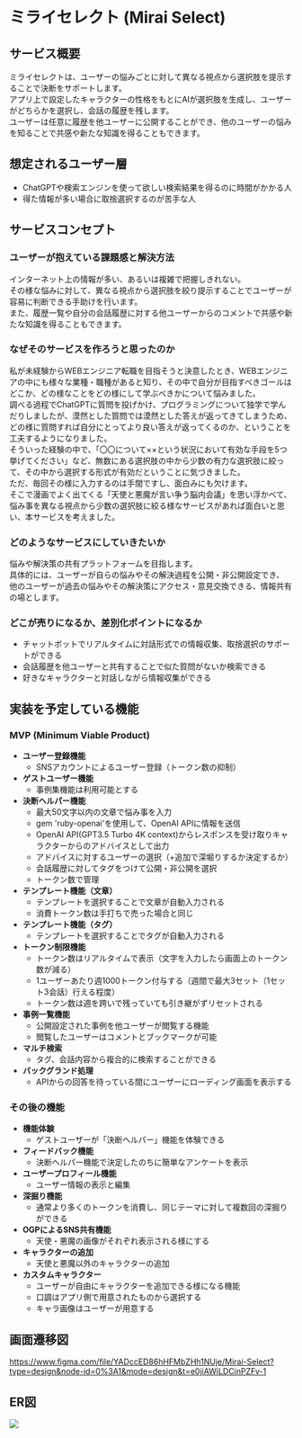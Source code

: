 # ミライセレクト (Mirai Select)

## サービス概要

ミライセレクトは、ユーザーの悩みごとに対して異なる視点から選択肢を提示することで決断をサポートします。  
アプリ上で設定したキャラクターの性格をもとにAIが選択肢を生成し、ユーザーがどちらかを選択し、会話の履歴を残します。  
ユーザーは任意に履歴を他ユーザーに公開することができ、他のユーザーの悩みを知ることで共感や新たな知識を得ることもできます。

## 想定されるユーザー層

- ChatGPTや検索エンジンを使って欲しい検索結果を得るのに時間がかかる人
- 得た情報が多い場合に取捨選択するのが苦手な人

## サービスコンセプト

### ユーザーが抱えている課題感と解決方法

インターネット上の情報が多い、あるいは複雑で把握しきれない。  
その様な悩みに対して、異なる視点から選択肢を絞り提示することでユーザーが容易に判断できる手助けを行います。  
また、履歴一覧や自分の会話履歴に対する他ユーザーからのコメントで共感や新たな知識を得ることもできます。

### なぜそのサービスを作ろうと思ったのか

私が未経験からWEBエンジニア転職を目指そうと決意したとき、WEBエンジニアの中にも様々な業種・職種があると知り、その中で自分が目指すべきゴールはどこか、どの様なことをどの様にして学ぶべきかについて悩みました。  
調べる過程でChatGPTに質問を投げかけ、プログラミングについて独学で学んだりしましたが、漠然とした質問では漠然とした答えが返ってきてしまうため、どの様に質問すれば自分にとってより良い答えが返ってくるのか、ということを工夫するようになりました。  
そういった経験の中で、「〇〇について××という状況において有効な手段を5つ挙げてください」など、無数にある選択肢の中から少数の有力な選択肢に絞って、その中から選択する形式が有効だということに気づきました。  
ただ、毎回その様に入力するのは手間ですし、面白みにも欠けます。  
そこで漫画でよく出てくる「天使と悪魔が言い争う脳内会議」を思い浮かべて、悩み事を異なる視点から少数の選択肢に絞る様なサービスがあれば面白いと思い、本サービスを考えました。

### どのようなサービスにしていきたいか

悩みや解決策の共有プラットフォームを目指します。  
具体的には、ユーザーが自らの悩みやその解決過程を公開・非公開設定でき、  
他のユーザーが過去の悩みやその解決策にアクセス・意見交換できる、情報共有の場とします。

### どこが売りになるか、差別化ポイントになるか

- チャットボットでリアルタイムに対話形式での情報収集、取捨選択のサポートができる
- 会話履歴を他ユーザーと共有することで似た質問がないか検索できる
- 好きなキャラクターと対話しながら情報収集ができる

## 実装を予定している機能

### MVP (Minimum Viable Product)

- **ユーザー登録機能**
  - SNSアカウントによるユーザー登録（トークン数の抑制）
- **ゲストユーザー機能**
  - 事例集機能は利用可能とする
- **決断ヘルパー機能**
  - 最大50文字以内の文章で悩み事を入力
  - gem 'ruby-openai'を使用して、OpenAI APIに情報を送信
  - OpenAI API(GPT3.5 Turbo 4K context)からレスポンスを受け取りキャラクターからのアドバイスとして出力
  - アドバイスに対するユーザーの選択（+追加で深堀りするか決定するか）
  - 会話履歴に対してタグをつけて公開・非公開を選択
  - トークン数で管理
- **テンプレート機能（文章）**
  - テンプレートを選択することで文章が自動入力される
  - 消費トークン数は手打ちで売った場合と同じ
- **テンプレート機能（タグ）**
  - テンプレートを選択することでタグが自動入力される
- **トークン制限機能**
  - トークン数はリアルタイムで表示（文字を入力したら画面上のトークン数が減る）
  - 1ユーザーあたり週1000トークン付与する（週間で最大3セット（1セット3会話）行える程度）
  - トークン数は週を跨いで残っていても引き継がずリセットされる
- **事例一覧機能**
  - 公開設定された事例を他ユーザーが閲覧する機能
  - 閲覧したユーザーはコメントとブックマークが可能
- **マルチ検索**
  - タグ、会話内容から複合的に検索することができる
- **バックグランド処理**
  - APIからの回答を待っている間にユーザーにローディング画面を表示する


### その後の機能

- **機能体験**
  - ゲストユーザーが「決断ヘルパー」機能を体験できる
- **フィードバック機能**
  - 決断ヘルパー機能で決定したのちに簡単なアンケートを表示
- **ユーザープロフィール機能**
  - ユーザー情報の表示と編集
- **深掘り機能**
  - 通常より多くのトークンを消費し、同じテーマに対して複数回の深掘りができる
- **OGPによるSNS共有機能**
  - 天使・悪魔の画像がそれぞれ表示される様にする
- **キャラクターの追加**
  - 天使と悪魔以外のキャラクターの追加
- **カスタムキャラクター**
  - ユーザーが自由にキャラクターを追加できる様になる機能
  - 口調はアプリ側で用意されたものから選択する
  - キャラ画像はユーザーが用意する

## 画面遷移図
https://www.figma.com/file/YADccED86hHFMbZHh1NUje/Mirai-Select?type=design&node-id=0%3A1&mode=design&t=e0jiAWiLDCinPZFv-1

## ER図
<img src="./mirai_select_ER図.webp">
